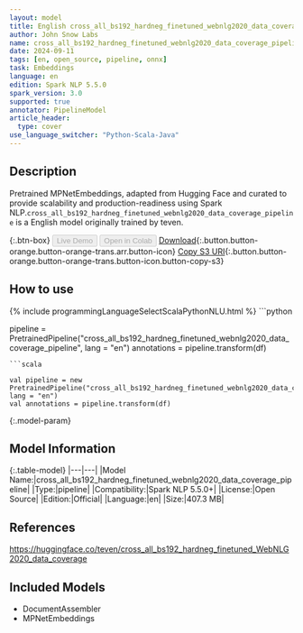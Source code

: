 ```yaml
---
layout: model
title: English cross_all_bs192_hardneg_finetuned_webnlg2020_data_coverage_pipeline pipeline MPNetEmbeddings from teven
author: John Snow Labs
name: cross_all_bs192_hardneg_finetuned_webnlg2020_data_coverage_pipeline
date: 2024-09-11
tags: [en, open_source, pipeline, onnx]
task: Embeddings
language: en
edition: Spark NLP 5.5.0
spark_version: 3.0
supported: true
annotator: PipelineModel
article_header:
  type: cover
use_language_switcher: "Python-Scala-Java"
---
```


## Description

Pretrained MPNetEmbeddings, adapted from Hugging Face and curated to provide scalability and production-readiness using Spark NLP.`cross_all_bs192_hardneg_finetuned_webnlg2020_data_coverage_pipeline` is a English model originally trained by teven.

{:.btn-box}
<button class="button button-orange" disabled>Live Demo</button>
<button class="button button-orange" disabled>Open in Colab</button>
[Download](https://s3.amazonaws.com/auxdata.johnsnowlabs.com/public/models/cross_all_bs192_hardneg_finetuned_webnlg2020_data_coverage_pipeline_en_5.5.0_3.0_1726089029723.zip){:.button.button-orange.button-orange-trans.arr.button-icon}
[Copy S3 URI](s3://auxdata.johnsnowlabs.com/public/models/cross_all_bs192_hardneg_finetuned_webnlg2020_data_coverage_pipeline_en_5.5.0_3.0_1726089029723.zip){:.button.button-orange.button-orange-trans.button-icon.button-copy-s3}

## How to use



<div class="tabs-box" markdown="1">
{% include programmingLanguageSelectScalaPythonNLU.html %}
```python

pipeline = PretrainedPipeline("cross_all_bs192_hardneg_finetuned_webnlg2020_data_coverage_pipeline", lang = "en")
annotations =  pipeline.transform(df)   

```
```scala

val pipeline = new PretrainedPipeline("cross_all_bs192_hardneg_finetuned_webnlg2020_data_coverage_pipeline", lang = "en")
val annotations = pipeline.transform(df)

```
</div>

{:.model-param}
## Model Information

{:.table-model}
|---|---|
|Model Name:|cross_all_bs192_hardneg_finetuned_webnlg2020_data_coverage_pipeline|
|Type:|pipeline|
|Compatibility:|Spark NLP 5.5.0+|
|License:|Open Source|
|Edition:|Official|
|Language:|en|
|Size:|407.3 MB|

## References

https://huggingface.co/teven/cross_all_bs192_hardneg_finetuned_WebNLG2020_data_coverage

## Included Models

- DocumentAssembler
- MPNetEmbeddings